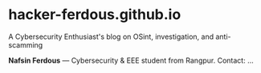 # hacker-ferdous.github.io
A Cybersecurity Enthusiast's blog on OSint, investigation, and anti-scamming

**Nafsin Ferdous** — Cybersecurity & EEE student from Rangpur. Contact: ...

